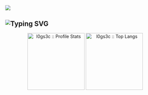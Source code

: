 [![](https://visitcount.itsvg.in/api?id=l0gs3c&label=Visitors&icon=0&pretty=true)](https://visitcount.itsvg.in)
--------
![Typing SVG](https://readme-typing-svg.demolab.com/?lines=Hi!+I+am+Huynh+Van+Tho!)
--------
<p align="center">
	<a align="center"><img src="https://github-readme-stats.vercel.app/api?username=l0gs3c&show_icons=true&theme=tokyonight&rank_icon=github&border_color=2e4058&include_all_commits=true" height="180px" alt="l0gs3c :: Profile Stats" /></a>
	<a align="center"><img src="https://github-readme-stats.vercel.app/api/top-langs/?username=l0gs3c&langs_count=10&theme=tokyonight&layout=compact&border_color=2e4058" height="180px" alt="l0gs3c :: Top Langs" /></a>
</p>
<!--
**l0gs3c/l0gs3c** is a ✨ _special_ ✨ repository because its `README.md` (this file) appears on your GitHub profile.

Here are some ideas to get you started:

- 🔭 I’m currently working on ...
- 🌱 I’m currently learning ...
- 👯 I’m looking to collaborate on ...
- 🤔 I’m looking for help with ...
- 💬 Ask me about ...
- 📫 How to reach me: ...
- 😄 Pronouns: ...
- ⚡ Fun fact: ...
-->
